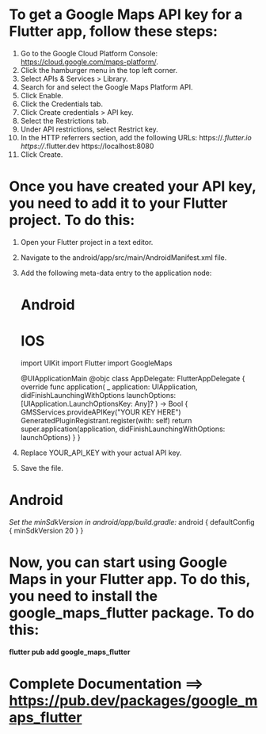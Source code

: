 # To get a Google Maps API key for a Flutter app, follow these steps:

1. Go to the Google Cloud Platform Console: https://cloud.google.com/maps-platform/. 
2. Click the hamburger menu in the top left corner. 
3. Select APIs & Services > Library. 
4. Search for and select the Google Maps Platform API. 
5. Click Enable. 
6. Click the Credentials tab. 
7. Click Create credentials > API key. 
8. Select the Restrictions tab. 
9. Under API restrictions, select Restrict key. 
10. In the HTTP referrers section, add the following URLs:
    https://*.flutter.io
    https://*.flutter.dev
    https://localhost:8080
11. Click Create.

# Once you have created your API key, you need to add it to your Flutter project. To do this:

1. Open your Flutter project in a text editor. 
2. Navigate to the android/app/src/main/AndroidManifest.xml file. 
3. Add the following meta-data entry to the application node:

    # Android
    <meta-data
    android:name="com.google.android.geo.API_KEY"
    android:value="YOUR_API_KEY" />
    
    # IOS
    import UIKit
    import Flutter
    import GoogleMaps
    
    @UIApplicationMain
    @objc class AppDelegate: FlutterAppDelegate {
    override func application(
    _ application: UIApplication,
    didFinishLaunchingWithOptions launchOptions: [UIApplication.LaunchOptionsKey: Any]?
    ) -> Bool {
    GMSServices.provideAPIKey("YOUR KEY HERE")
    GeneratedPluginRegistrant.register(with: self)
    return super.application(application, didFinishLaunchingWithOptions: launchOptions)
    }
    }

4. Replace YOUR_API_KEY with your actual API key.
5. Save the file.

# Android
*Set the minSdkVersion in android/app/build.gradle:*
android {
    defaultConfig {
    minSdkVersion 20
    }
}

# Now, you can start using Google Maps in your Flutter app. To do this, you need to install the google_maps_flutter package. To do this:

**flutter pub add google_maps_flutter**

# Complete Documentation ==> https://pub.dev/packages/google_maps_flutter



